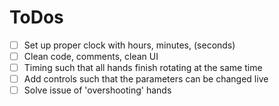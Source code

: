 # ToDos

- [ ] Set up proper clock with hours, minutes, (seconds)
- [ ] Clean code, comments, clean UI
- [ ] Timing such that all hands finish rotating at the same time
- [ ] Add controls such that the parameters can be changed live
- [ ] Solve issue of 'overshooting' hands